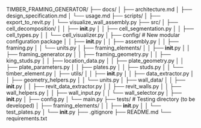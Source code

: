 TIMBER_FRAMING_GENERATOR/
├── docs/
│   ├── architecture.md
│   ├── design_specification.md
│   └── usage.md
├── scripts/
│   ├── export_to_revit.py
│   └── visualize_wall_assembly.py
├── src/
│   ├── cell_decomposition/
│   │   ├── __init__.py
│   │   ├── cell_segmentation.py
│   │   ├── cell_types.py
│   │   └── cell_visualizer.py
│   ├── config/                    # New modular configuration package
│   │   ├── __init__.py
│   │   ├── assembly.py
│   │   ├── framing.py
│   │   └── units.py
│   ├── framing_elements/
│   │   ├── __init__.py
│   │   ├── framing_generator.py
│   │   ├── framing_geometry.py
│   │   ├── king_studs.py
│   │   ├── location_data.py
│   │   ├── plate_geometry.py
│   │   ├── plate_parameters.py
│   │   ├── plates.py
│   │   ├── studs.py
│   │   └── timber_element.py
│   ├── utils/
│   │   ├── __init__.py
│   │   ├── data_extractor.py
│   │   ├── geometry_helpers.py
│   │   └── units.py
│   ├── wall_data/
│   │   ├── __init__.py
│   │   ├── revit_data_extractor.py
│   │   ├── revit_walls.py
│   │   ├── wall_helpers.py
│   │   ├── wall_input.py
│   │   └── wall_selector.py
│   ├── __init__.py
│   ├── config.py
│   └── main.py
├── tests/                         # Testing directory (to be developed)
│   ├── framing_elements/
│   │   ├── __init__.py
│   │   └── test_plates.py
│   └── __init__.py
├── .gitignore
├── README.md
└── requirements.txt